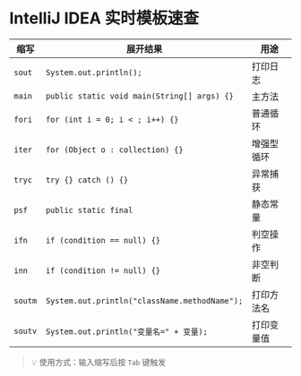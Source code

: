 # IntelliJ IDEA 实时模板速查

| 缩写 | 展开结果 | 用途 |
|------|----------|------|
| `sout` | `System.out.println();` | 打印日志 |
| `main` | `public static void main(String[] args) {}` | 主方法 |
| `fori` | `for (int i = 0; i < ; i++) {}` | 普通循环 |
| `iter` | `for (Object o : collection) {}` | 增强型循环 |
| `tryc` | `try {} catch () {}` | 异常捕获 |
| `psf` | `public static final ` | 静态常量 |
| `ifn` | `if (condition == null) {}` | 判空操作 |
| `inn` | `if (condition != null) {}` | 非空判断 |
| `soutm` | `System.out.println("className.methodName");` | 打印方法名 |
| `soutv` | `System.out.println("变量名=" + 变量);` | 打印变量值 |

> 💡 使用方式：输入缩写后按 `Tab` 键触发